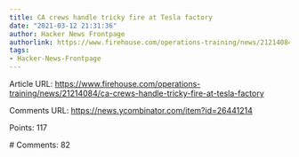 ```yaml
---
title: CA crews handle tricky fire at Tesla factory
date: "2021-03-12 21:31:36"
author: Hacker News Frontpage
authorlink: https://www.firehouse.com/operations-training/news/21214084/ca-crews-handle-tricky-fire-at-tesla-factory
tags:
- Hacker-News-Frontpage
---
```


<p>Article URL: <a href="https://www.firehouse.com/operations-training/news/21214084/ca-crews-handle-tricky-fire-at-tesla-factory">https://www.firehouse.com/operations-training/news/21214084/ca-crews-handle-tricky-fire-at-tesla-factory</a></p>
<p>Comments URL: <a href="https://news.ycombinator.com/item?id=26441214">https://news.ycombinator.com/item?id=26441214</a></p>
<p>Points: 117</p>
<p># Comments: 82</p>
